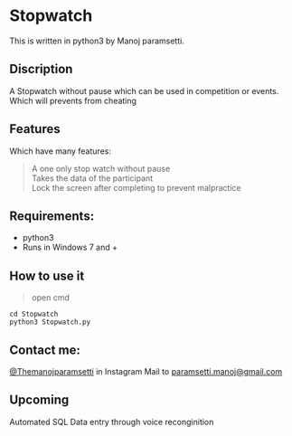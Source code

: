 # Stopwatch
This is written in python3 by Manoj paramsetti.
## Discription
A Stopwatch without pause which can be used in competition or events. Which will prevents from cheating
## Features
Which have many features:
> A one only stop watch without pause\
> Takes the data of the participant\
> Lock the screen after completing to prevent malpractice

## Requirements:
  - python3
  - Runs in Windows 7 and +

## How to use it
  > open cmd
  ```
  cd Stopwatch
  python3 Stopwatch.py
  ```
 ## Contact me: 
 [@Themanojparamsetti](https://www.instagram.com/themanojparamsetti/) in Instagram 
Mail to paramsetti.manoj@gmail.com


## Upcoming

Automated SQL Data entry through voice reconginition

